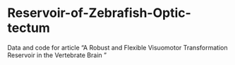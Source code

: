 # Reservoir-of-Zebrafish-Optic-tectum
Data and code for article “A Robust and Flexible Visuomotor Transformation Reservoir in the Vertebrate Brain ”
